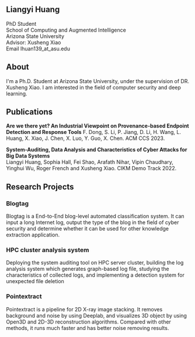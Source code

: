 ## Liangyi Huang
PhD Student  
School of Computing and Augmented Intelligence  
Arizona State University  
Advisor: Xusheng Xiao  
Email lhuan139_at_asu.edu  

## About
I'm a Ph.D. Student at Arizona State University, under the supervision of DR. Xusheng Xiao. I am interested in the field of computer security and deep learning.

## Publications
**Are we there yet? An Industrial Viewpoint on Provenance-based Endpoint Detection and Response Tools**
F. Dong, S. Li, P. Jiang, D. Li, H. Wang, L. Huang, X. Xiao, J. Chen, X. Luo, Y. Guo, X. Chen. ACM CCS 2023.

**System-Auditing, Data Analysis and Characteristics of Cyber Attacks for Big Data Systems**  
Liangyi Huang, Sophia Hall, Fei Shao, Arafath Nihar, Vipin Chaudhary, Yinghui Wu, Roger French and Xusheng Xiao.
CIKM Demo Track 2022.

## Research Projects

### Blogtag
Blogtag is a End-to-End blog-level automated classification system. It can input a long Internet log, output the type of the blog in the field of cyber security and determine whether it can be used for other knowledge extraction application.

### HPC cluster analysis system
Deploying the system auditing tool on HPC server cluster, building the log analysis system which generates graph-based log file, studying the characteristics of collected logs, and implementing a detection system for unexpected file deletion

### Pointextract
Pointextract is a pipeline for 2D X-ray image stacking. It removes background and noise by using Deeplab, and visualizes 3D object by using Open3D and 2D-3D reconstruction algorithms. Compared with other methods, it runs much faster and has better noise removing results.
